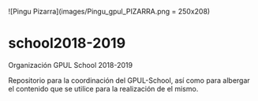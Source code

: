 ![Pingu Pizarra](images/Pingu_gpul_PIZARRA.png = 250x208)

# school2018-2019
Organización GPUL School 2018-2019

Repositorio para la coordinación del GPUL-School, así como para albergar el contenido que se utilice para la realización de el mismo.

